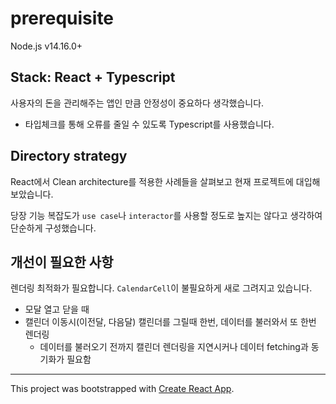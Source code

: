 # prerequisite

Node.js v14.16.0+

## Stack: React + Typescript

사용자의 돈을 관리해주는 앱인 만큼 안정성이 중요하다 생각했습니다.

- 타입체크를 통해 오류를 줄일 수 있도록 Typescript를 사용했습니다.

## Directory strategy

React에서 Clean architecture를 적용한 사례들을 살펴보고 현재 프로젝트에 대입해보았습니다.

당장 기능 복잡도가 `use case`나 `interactor`를 사용할 정도로 높지는 않다고 생각하여 단순하게 구성했습니다.

## 개선이 필요한 사항

렌더링 최적화가 필요합니다. `CalendarCell`이 불필요하게 새로 그려지고 있습니다.

- 모달 열고 닫을 때
- 캘린더 이동시(이전달, 다음달) 캘린더를 그릴때 한번, 데이터를 불러와서 또 한번 렌더링
    - 데이터를 불러오기 전까지 캘린더 렌더링을 지연시커나 데이터 fetching과 동기화가 필요함

---

This project was bootstrapped with [Create React App](https://github.com/facebook/create-react-app).